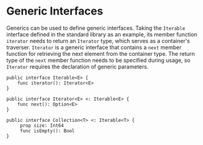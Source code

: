 # Generic Interfaces

Generics can be used to define generic interfaces. Taking the `Iterable` interface defined in the standard library as an example, its member function `iterator` needs to return an `Iterator` type, which serves as a container's traverser. `Iterator` is a generic interface that contains a `next` member function for retrieving the next element from the container type. The return type of the `next` member function needs to be specified during usage, so `Iterator` requires the declaration of generic parameters.

<!-- compile -->

```cangjie
public interface Iterable<E> {
    func iterator(): Iterator<E>
}

public interface Iterator<E> <: Iterable<E> {
    func next(): Option<E>
}

public interface Collection<T> <: Iterable<T> {
     prop size: Int64
     func isEmpty(): Bool
}
```